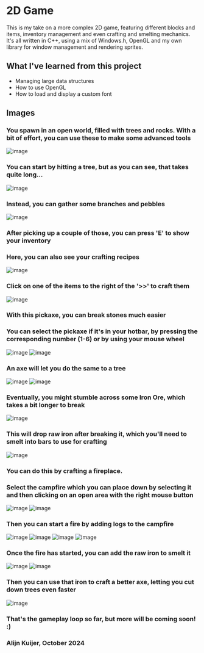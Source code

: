 # 2D Game
This is my take on a more complex 2D game, featuring different blocks and items, inventory management and even crafting and smelting mechanics. It's all written in C++, using a mix of Windows.h, OpenGL and my own library for window management and rendering sprites.

## What I've learned from this project
- Managing large data structures
- How to use OpenGL
- How to load and display a custom font

## Images
### You spawn in an open world, filled with trees and rocks. With a bit of effort, you can use these to make some advanced tools
![image](https://github.com/user-attachments/assets/fea72443-75f3-4082-9c3e-1fa2fef84ceb)
### You can start by hitting a tree, but as you can see, that takes quite long...
![image](https://github.com/user-attachments/assets/cbdfe394-cb05-4514-926f-b1950ab878fc)
### Instead, you can gather some branches and pebbles
![image](https://github.com/user-attachments/assets/cbb4520f-4a0d-43b3-b877-c4880d9136ec)
### After picking up a couple of those, you can press 'E' to show your inventory
### Here, you can also see your crafting recipes
![image](https://github.com/user-attachments/assets/003278e1-9a37-42dc-acbb-7ec07fe49486)
### Click on one of the items to the right of the '>>' to craft them
![image](https://github.com/user-attachments/assets/4817c8ea-0fa1-4ca3-97fc-b9a6be3a67a6)
### With this pickaxe, you can break stones much easier
### You can select the pickaxe if it's in your hotbar, by pressing the corresponding number (1-6) or by using your mouse wheel
![image](https://github.com/user-attachments/assets/922a874e-69f4-437b-b489-89b6eb4b9a52)
![image](https://github.com/user-attachments/assets/c9ad214a-3f57-4fb3-acf3-ba84299a2a57)
### An axe will let you do the same to a tree
![image](https://github.com/user-attachments/assets/8d96d2ff-0541-4289-b7bb-b7d6630dbefb)
![image](https://github.com/user-attachments/assets/52dcf463-119d-4549-995e-7417c6d250b1)
### Eventually, you might stumble across some Iron Ore, which takes a bit longer to break
![image](https://github.com/user-attachments/assets/efc46b0f-afc6-456d-bd12-5ab12931a9a4)
### This will drop raw iron after breaking it, which you'll need to smelt into bars to use for crafting
![image](https://github.com/user-attachments/assets/f7dcff5b-e133-4065-91d1-015127aa0645)
### You can do this by crafting a fireplace.
### Select the campfire which you can place down by selecting it and then clicking on an open area with the right mouse button
![image](https://github.com/user-attachments/assets/1fe594d8-59e2-4877-a053-d905569eb011)
![image](https://github.com/user-attachments/assets/783eca4d-a948-4ddf-9901-0a444df5d24e)
### Then you can start a fire by adding logs to the campfire
![image](https://github.com/user-attachments/assets/5d920aa6-fb02-4ee3-9972-30a7e6b30d75)
![image](https://github.com/user-attachments/assets/95f11d3e-db88-4dc4-9202-3c66b2871d87)
![image](https://github.com/user-attachments/assets/54eff121-0cd1-43c4-9ac5-977dcd344263)
![image](https://github.com/user-attachments/assets/c2edfca6-cd68-4202-9ad8-cc2abc67ecff)
### Once the fire has started, you can add the raw iron to smelt it
![image](https://github.com/user-attachments/assets/c3d902bf-b546-4855-8919-ce86fb4d4420)
![image](https://github.com/user-attachments/assets/5bdf0dba-dc02-46fd-86c0-e9ae3fbc36d2)
### Then you can use that iron to craft a better axe, letting you cut down trees even faster
![image](https://github.com/user-attachments/assets/c58f20a0-09f1-4670-8fa0-4e8e658de645)
### That's the gameplay loop so far, but more will be coming soon! :)

### Alijn Kuijer, October 2024
